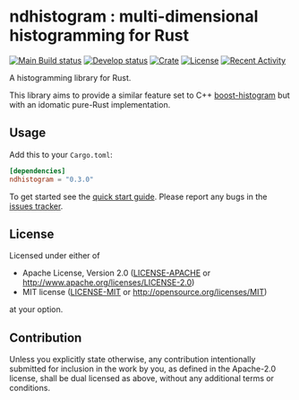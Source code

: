 # ndhistogram : multi-dimensional histogramming for Rust

[![Main Build status](https://img.shields.io/github/workflow/status/davehadley/ndhistogram/ci/main?label=main)](https://github.com/davehadley/ndhistogram)
[![Develop status](https://img.shields.io/github/workflow/status/davehadley/ndhistogram/ci/main?label=develop)](https://github.com/davehadley/ndhistogram)
[![Crate](https://img.shields.io/crates/v/ndhistogram.svg)](https://crates.io/crates/ndhistogram)
[![License](https://img.shields.io/crates/l/ndhistogram)](https://crates.io/crates/ndhistogram)
[![Recent Activity](https://img.shields.io/github/last-commit/davehadley/ndhistogram)](https://github.com/davehadley/ndhistogram)

A histogramming library for Rust.

This library aims to provide a similar feature set to C++ [boost-histogram](https://www.boost.org/doc/libs/1_75_0/libs/histogram) but with an idomatic pure-Rust implementation.

## Usage

Add this to your `Cargo.toml`:

```toml
[dependencies]
ndhistogram = "0.3.0"
```

To get started see the [quick start guide](https://docs.rs/ndhistogram).
Please report any bugs in the [issues tracker](https://github.com/davehadley/ndhistogram/issues).

## License

Licensed under either of

 * Apache License, Version 2.0
   ([LICENSE-APACHE](LICENSE-APACHE) or http://www.apache.org/licenses/LICENSE-2.0)
 * MIT license
   ([LICENSE-MIT](LICENSE-MIT) or http://opensource.org/licenses/MIT)

at your option.

## Contribution

Unless you explicitly state otherwise, any contribution intentionally submitted
for inclusion in the work by you, as defined in the Apache-2.0 license, shall be
dual licensed as above, without any additional terms or conditions.